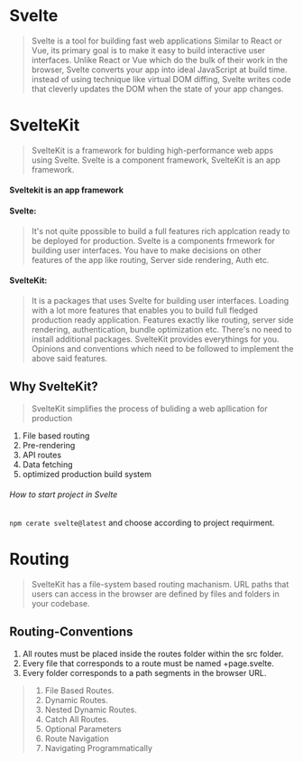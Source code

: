 # Svelte

> Svelte is a tool for building fast web applications
> Similar to React or Vue, its primary goal is to make it easy to build interactive user interfaces.
> Unlike React or Vue which do the bulk of their work in the browser, Svelte converts your app into ideal JavaScript at build time.
> instead of using technique like virtual DOM diffing, Svelte writes code that cleverly updates the DOM when the state of your app changes.

# SvelteKit

> SvelteKit is a framework for bulding high-performance web apps using Svelte.
> Svelte is a component framework, SvelteKit is an app framework.

#### Sveltekit is an app framework

#### Svelte: 
> It's not quite ppossible to build a full features rich applcation ready to be deployed for production.
> Svelte is a components frmework for building user interfaces.
> You have to make decisions on other features of the app like routing, Server side rendering, Auth etc.

#### SvelteKit:
> It is a packages that uses Svelte for building user interfaces.
> Loading with a lot more features that enables you to build full fledged production ready application.
> Features exactly like routing, server side rendering, authentication, bundle optimization etc.
> There's no need to install additional packages.
> SvelteKit provides everythings for you.
> Opinions and conventions which need to be followed to implement the above said features.

## Why SvelteKit?

> SvelteKit simplifies the process of buliding a web apllication for production
1. File based routing
2. Pre-rendering
3. API routes
4. Data fetching
5. optimized production build system

###### How to start project in Svelte 
``` npm cerate svelte@latest ``` and choose according to project requirment.

# Routing 

> SvelteKit has a file-system based routing machanism.
> URL paths that users can access in the browser are defined by files and folders in your codebase.

## Routing-Conventions

1. All routes must be placed inside the routes folder within the src folder.
2. Every file that corresponds to a route must be named +page.svelte.
3. Every folder corresponds to a path segments in the browser URL.


> 1. File Based Routes.
> 2. Dynamic Routes.
> 3. Nested Dynamic Routes.
> 4. Catch All Routes.
> 5. Optional Parameters
> 6. Route Navigation
> 7. Navigating Programmatically